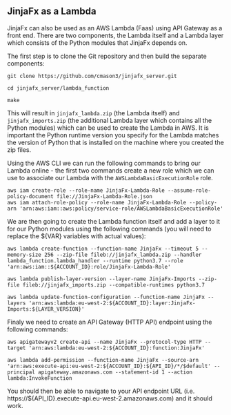 ## JinjaFx as a Lambda

JinjaFx can also be used as an AWS Lambda (Faas) using API Gateway as a front end. There are two components, the Lambda itself and a Lambda layer which consists of the Python modules that JinjaFx depends on.

The first step is to clone the Git repository and then build the separate components:

```
git clone https://github.com/cmason3/jinjafx_server.git

cd jinjafx_server/lambda_function

make
```

This will result in `jinjafx_lambda.zip` (the Lambda itself) and `jinjafx_imports.zip` (the additional Lambda layer which contains all the Python modules) which can be used to create the Lambda in AWS. It is important the Python runtime version you specify for the Lambda matches the version of Python that is installed on the machine where you created the zip files.

Using the AWS CLI we can run the following commands to bring our Lambda online - the first two commands create a new role which we can use to associate our Lambda with the `AWSLambdaBasicExecutionRole` role.

```
aws iam create-role --role-name JinjaFx-Lambda-Role --assume-role-policy-document file://JinjaFx-Lambda-Role.json
aws iam attach-role-policy --role-name JinjaFx-Lambda-Role --policy-arn 'arn:aws:iam::aws:policy/service-role/AWSLambdaBasicExecutionRole'
```

We are then going to create the Lambda function itself and add a layer to it for our Python modules using the following commands (you will need to replace the ${VAR} variables with actual values):

```
aws lambda create-function --function-name JinjaFx --timeout 5 --memory-size 256 --zip-file fileb://jinjafx_lambda.zip --handler lambda_function.lambda_handler --runtime python3.7 --role 'arn:aws:iam::${ACCOUNT_ID}:role/JinjaFx-Lambda-Role'

aws lambda publish-layer-version --layer-name JinjaFx-Imports --zip-file fileb://jinjafx_imports.zip --compatible-runtimes python3.7

aws lambda update-function-configuration --function-name JinjaFx --layers 'arn:aws:lambda:eu-west-2:${ACCOUNT_ID}:layer:JinjaFx-Imports:${LAYER_VERSION}'
```

Finaly we need to create an API Gateway (HTTP API) endpoint using the following commands:

```
aws apigatewayv2 create-api --name JinjaFx --protocol-type HTTP --target 'arn:aws:lambda:eu-west-2:${ACCOUNT_ID}:function:JinjaFx'

aws lambda add-permission --function-name JinjaFx --source-arn 'arn:aws:execute-api:eu-west-2:${ACCOUNT_ID}:${API_ID}/*/$default' --principal apigateway.amazonaws.com --statement-id 1 --action lambda:InvokeFunction
```

You should then be able to navigate to your API endpoint URL (i.e. https://${API_ID}.execute-api.eu-west-2.amazonaws.com) and it should work.

